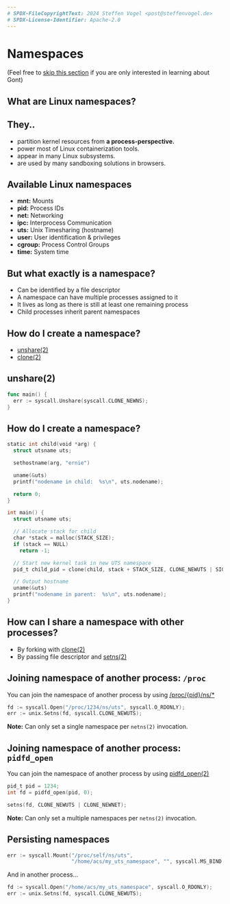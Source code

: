 ```yaml
---
# SPDX-FileCopyrightText: 2024 Steffen Vogel <post@steffenvogel.de>
# SPDX-License-Identifier: Apache-2.0
---
```


# Namespaces

(Feel free to [skip this section](#first-some-definitions) if you are
only interested in learning about Gont)

## What are Linux namespaces?

## They..

-   partition kernel resources
    from **a process-perspective.**
-   power most of Linux containerization tools.
-   appear in many Linux subsystems.
-   are used by many sandboxing solutions in browsers.


## Available Linux namespaces

-   **mnt:** Mounts
-   **pid:** Process IDs
-   **net:** Networking
-   **ipc:** Interprocess Communication
-   **uts:** Unix Timesharing (hostname)
-   **user:** User identification & privileges
-   **cgroup:** Process Control Groups
-   **time:** System time


## But what exactly is a namespace?

-   Can be identified by a file descriptor
-   A namespace can have multiple processes assigned to it
-   It lives as long as there is still at least one remaining process
-   Child processes inherit parent namespaces


## How do I create a namespace?

-   [unshare(2)](https://man7.org/linux/man-pages/man2/unshare.2.html)
-   [clone(2)](https://man7.org/linux/man-pages/man2/clone.2.html)


## unshare(2)

```go
func main() {
  err := syscall.Unshare(syscall.CLONE_NEWNS);
}
```


## How do I create a namespace?

```go
static int child(void *arg) {
  struct utsname uts;

  sethostname(arg, "ernie")

  uname(&uts)
  printf("nodename in child:  %s\n", uts.nodename);

  return 0;
}

int main() {
  struct utsname uts;

  // Allocate stack for child
  char *stack = malloc(STACK_SIZE);
  if (stack == NULL)
    return -1;

  // Start new kernel task in new UTS namespace
  pid_t child_pid = clone(child, stack + STACK_SIZE, CLONE_NEWUTS | SIGCHLD, NULL);

  // Output hostname
  uname(&uts)
  printf("nodename in parent:  %s\n", uts.nodename);
}
```


## How can I share a namespace with other processes?

-   By forking with
    [clone(2)](https://man7.org/linux/man-pages/man2/clone.2.html)
-   By passing file descriptor and
    [setns(2)](https://man7.org/linux/man-pages/man2/setns.2.html)


## Joining namespace of another process: `/proc`

You can join the namespace of another process by using [/proc/\{pid\}/ns/\*](https://man7.org/linux/man-pages/man5/proc.5.html)

```go
fd := syscall.Open("/proc/1234/ns/uts", syscall.O_RDONLY);
err := unix.Setns(fd, syscall.CLONE_NEWUTS);
```

**Note:** Can only set a single namespace per `netns(2)` invocation.


## Joining namespace of another process: `pidfd_open`

You can join the namespace of another process by using [pidfd\_open(2)](https://man7.org/linux/man-pages/man2/pidfd_open.2.html)

```go
pid_t pid = 1234;
int fd = pidfd_open(pid, 0);

setns(fd, CLONE_NEWUTS | CLONE_NEWNET);
 ```

**Note:** Can only set a multiple namespaces per `netns(2)` invocation.


## Persisting namespaces

```go
err := syscall.Mount("/proc/self/ns/uts",
                     "/home/acs/my_uts_namespace", "", syscall.MS_BIND, nil);
```

And in another process...

```go
fd := syscall.Open("/home/acs/my_uts_namespace", syscall.O_RDONLY);
err := unix.Setns(fd, syscall.CLONE_NEWUTS);
```
